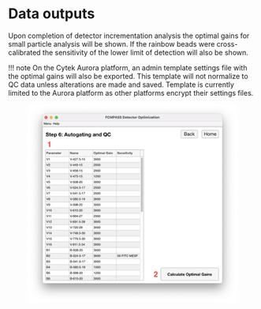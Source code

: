# Data outputs

Upon completion of detector incrementation analysis the optimal gains for small particle analysis will be shown. If the rainbow beads were cross-calibrated the sensitivity of the lower limit of detection will also be shown.

!!! note
    On the Cytek Aurora platform, an admin template settings file with the optimal gains will also be exported. This template will not normalize to QC data unless alterations are made and saved. Template is currently limited to the Aurora platform as other platforms encrypt their settings files.

<figure><img src="../../../assets/DetOptStep6.png" alt=""></figure>
